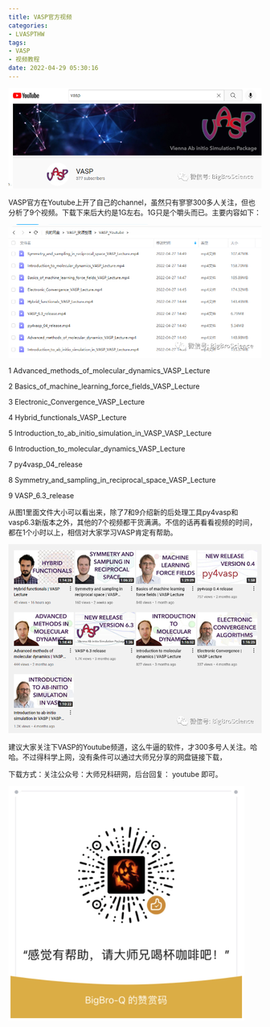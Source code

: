 ```yaml
---
title: VASP官方视频
categories: 
- LVASPTHW
tags: 
- VASP
- 视频教程
date: 2022-04-29 05:30:16
---
```




![](A30/fig1.png)

VASP官方在Youtube上开了自己的channel，虽然只有寥寥300多人关注，但也分析了9个视频。下载下来后大约是1G左右。1G只是个嚼头而已。主要内容如下：

![](A30/fig2.png)

1 Advanced_methods_of_molecular_dynamics_VASP_Lecture

2 Basics_of_machine_learning_force_fields_VASP_Lecture

3 Electronic_Convergence_VASP_Lecture

4 Hybrid_functionals_VASP_Lecture

5 Introduction_to_ab_initio_simulation_in_VASP_VASP_Lecture

6 Introduction_to_molecular_dynamics_VASP_Lecture

7 py4vasp_04_release

8 Symmetry_and_sampling_in_reciprocal_space_VASP_Lecture

9 VASP_6.3_release

从图1里面文件大小可以看出来，除了7和9介绍新的后处理工具py4vasp和vasp6.3新版本之外，其他的7个视频都干货满满。不信的话再看看视频的时间，都在1个小时以上，相信对大家学习VASP肯定有帮助。

![](A30/fig3.png)



建议大家关注下VASP的Youtube频道，这么牛逼的软件，才300多号人关注。哈哈。不过得科学上网，没有条件可以通过大师兄分享的网盘链接下载，

下载方式：关注公众号：大师兄科研网，后台回复： youtube   即可。



![](A30/qrcode.png)
